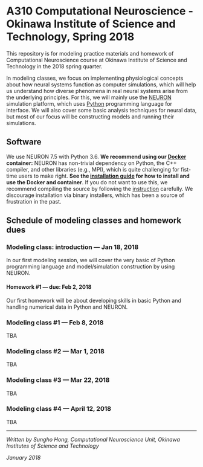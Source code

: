 # A310 Computational Neuroscience - Okinawa Institute of Science and Technology, Spring 2018
This repository is for modeling practice materials and homework of Computational Neuroscience course at Okinawa Institute of Science and Technology in the 2018 spring quarter.

In modeling classes, we focus on implementing physiological concepts about how neural systems function as computer simulations, which will help us understand how diverse phenomena in real neural systems arise from the underlying principles. For this, we will mainly use the [NEURON](https://www.neuron.yale.edu/neuron/) simulation platform, which uses [Python](https://www.python.org) programming language for interface. We will also cover some basic analysis techniques for neural data, but most of our focus will be constructing models and running their simulations.



## Software

We use NEURON 7.5 with Python 3.6. **We recommend using our [Docker](https://en.wikipedia.org/wiki/Docker_(software)) container:** NEURON has non-trivial dependency on Python, the C++ compiler, and other libraries (e.g., MPI), which is quite challenging for fist-time users to make right. **See the [installation guide](./docker/ReadMe.md) for how to install and use the Docker and container**. If you do not want to use this, we recommend compiling the source by following the [instruction](https://www.neuron.yale.edu/neuron/download/getstd) carefully. We discourage installation via binary installers, which has been a source of frustration in the past.



## Schedule of modeling classes and homework dues

### Modeling class: introduction — Jan 18, 2018

In our first modeling session, we will cover the very basic of Python programming language and model/simulation construction by using NEURON.

#### Homework #1 — due: Feb 2, 2018

Our first homework will be about developing skills in basic Python and handling numerical data in Python and NEURON.

### Modeling class #1 — Feb 8, 2018

TBA

### Modeling class #2 — Mar 1, 2018

TBA

### Modeling class #3 — Mar 22, 2018

TBA

### Modeling class #4 — April 12, 2018  

TBA

---
_Written by Sungho Hong, Computational Neuroscience Unit, Okinawa Institutes of Science and Technology_

_January 2018_
